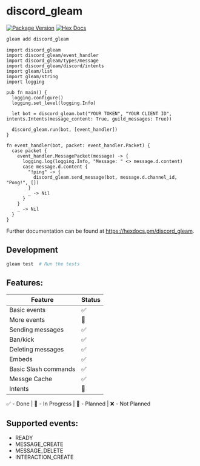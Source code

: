 # discord_gleam

[![Package Version](https://img.shields.io/hexpm/v/discord_gleam)](https://hex.pm/packages/discord_gleam)
[![Hex Docs](https://img.shields.io/badge/hex-docs-ffaff3)](https://hexdocs.pm/discord_gleam/)

```sh
gleam add discord_gleam
```

```gleam
import discord_gleam
import discord_gleam/event_handler
import discord_gleam/types/message
import discord_gleam/discord/intents
import gleam/list
import gleam/string
import logging

pub fn main() {
  logging.configure()
  logging.set_level(logging.Info)

  let bot = discord_gleam.bot("YOUR TOKEN", "YOUR CLIENT ID", intents.Intents(message_content: True, guild_messages: True))

  discord_gleam.run(bot, [event_handler])
}

fn event_handler(bot, packet: event_handler.Packet) {
  case packet {
    event_handler.MessagePacket(message) -> {
      logging.log(logging.Info, "Message: " <> message.d.content)
      case message.d.content {
        "!ping" -> {
          discord_gleam.send_message(bot, message.d.channel_id, "Pong!", [])
        }
        _ -> Nil
      }
    }
    _ -> Nil
  }
}
```

Further documentation can be found at <https://hexdocs.pm/discord_gleam>.

## Development

```sh
gleam test  # Run the tests
```

## Features:

| Feature              | Status |
| -------------------- | ------ |
| Basic events         | ✅     |
| More events          | 🔨     |
| Sending messages     | ✅     |
| Ban/kick             | ✅     |
| Deleting messages    | ✅     |
| Embeds               | ✅     |
| Basic Slash commands | ✅     |
| Messge Cache         | ✅     |
| Intents              | 🔨     |

✅ - Done | 🔨 - In Progress | 📆 - Planned | ❌ - Not Planned

## Supported events:

- READY
- MESSAGE_CREATE
- MESSAGE_DELETE
- INTERACTION_CREATE
